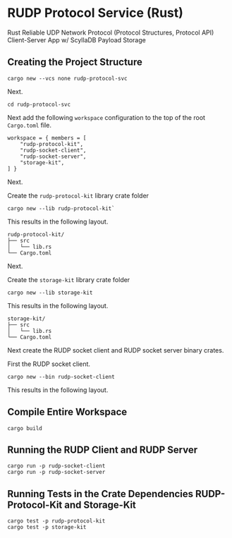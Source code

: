 # RUDP Protocol Service (Rust)
Rust Reliable UDP Network Protocol (Protocol Structures, Protocol API) Client-Server App w/ ScyllaDB Payload Storage



## Creating the Project Structure

```shell
cargo new --vcs none rudp-protocol-svc
```

Next.

```shell
cd rudp-protocol-svc
```

Next add the following `workspace` configuration to the top of the root `Cargo.toml` file.

```shell
workspace = { members = [
    "rudp-protocol-kit",
    "rudp-socket-client",
    "rudp-socket-server",
    "storage-kit",
] }
```

Next.

Create the `rudp-protocol-kit` library crate folder
```shell
cargo new --lib rudp-protocol-kit`
```

This results in the following layout.

```shell
rudp-protocol-kit/
├── src
│   └── lib.rs
└── Cargo.toml
```

Next.

Create the `storage-kit` library crate folder
```shell
cargo new --lib storage-kit
```

This results in the following layout.

```shell
storage-kit/
├── src
│   └── lib.rs
└── Cargo.toml
```

Next create the RUDP socket client and RUDP socket server binary crates.

First the RUDP socket client.

```shell
cargo new --bin rudp-socket-client
```

This results in the following layout.






## Compile Entire Workspace

```shell
cargo build
```

## Running the RUDP Client and RUDP Server

```shell
cargo run -p rudp-socket-client
cargo run -p rudp-socket-server
```

## Running Tests in the Crate Dependencies RUDP-Protocol-Kit and Storage-Kit

```shell
cargo test -p rudp-protocol-kit
cargo test -p storage-kit
```
